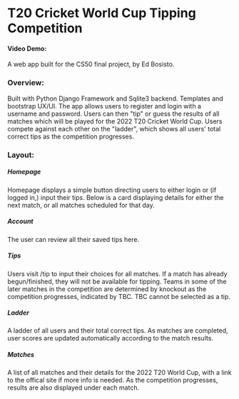# T20 Cricket World Cup Tipping Competition

#### Video Demo: <url>

A web app built for the CS50 final project, by Ed Bosisto.

### Overview:
Built with Python Django Framework and Sqlite3 backend.
Templates and bootstrap UX/UI.
The app allows users to register and login with a username and password. 
Users can then "tip" or guess the results of all matches which will be played for the 2022 T20 Cricket World Cup.
Users compete against each other on the "ladder", which shows all users' total correct tips as the competition progresses.

### Layout:

##### Homepage
Homepage displays a simple button directing users to either login or (if logged in,) input their tips.
Below is a card displaying details for either the next match, or all matches scheduled for that day.

##### Account
The user can review all their saved tips here.

##### Tips
Users visit /tip to input their choices for all matches. If a match has already begun/finished, they will not be available for tipping.
Teams in some of the later matches in the competition are determined by knockout as the competition progresses, indicated by TBC. TBC cannot be selected as a tip.

##### Ladder
A ladder of all users and their total correct tips. As matches are completed, user scores are updated automatically according to the match results.

##### Matches
A list of all matches and their details for the 2022 T20 World Cup, with a link to the offical site if more info is needed.
As the competition progresses, results are also displayed under each match.
